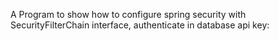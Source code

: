 A Program to show how to configure spring security with SecurityFilterChain interface, authenticate in database api key:
